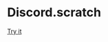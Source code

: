 # Discord.scratch
[Try it](http://scratchx.org/?url=https://merlintor.github.io/Discord.scratch/extension.js) 
